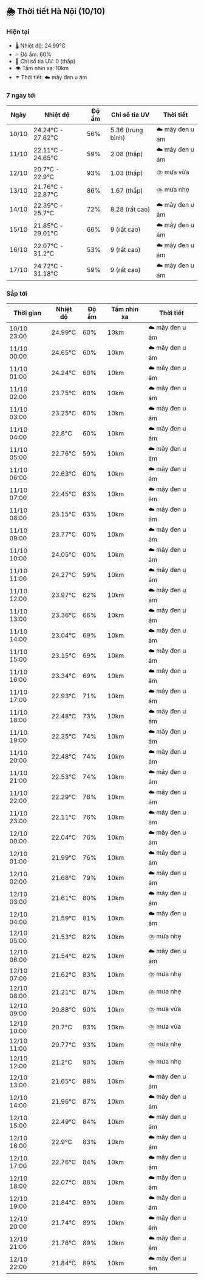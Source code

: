 ## 🌦️ Thời tiết Hà Nội (10/10)

### Hiện tại

- 🌡️ Nhiệt độ: 24.99℃
- 💦 Độ ẩm: 60%
- 🌟 Chỉ số tia UV: 0 (thấp)
- 👁️ Tầm nhìn xa: 10km
- ☂️ Thời tiết: ☁️ mây đen u ám

### 7 ngày tới

| Ngày | Nhiệt độ | Độ ẩm | Chỉ số tia UV | Thời tiết |
| --- | --- | --- | --- | --- |
| 10/10 | 24.24℃ - 27.62℃ | 56% | 5.36 (trung bình) | ☁️ mây đen u ám |
| 11/10 | 22.11℃ - 24.65℃ | 59% | 2.08 (thấp) | ☁️ mây đen u ám |
| 12/10 | 20.7℃ - 22.9℃ | 93% | 1.03 (thấp) | ⛈️ mưa vừa |
| 13/10 | 21.76℃ - 22.87℃ | 86% | 1.67 (thấp) | ⛈️ mưa nhẹ |
| 14/10 | 22.39℃ - 25.7℃ | 72% | 8.28 (rất cao) | ☁️ mây đen u ám |
| 15/10 | 21.85℃ - 29.01℃ | 66% | 9 (rất cao) | ☁️ mây đen u ám |
| 16/10 | 22.07℃ - 31.2℃ | 53% | 9 (rất cao) | ☁️ mây đen u ám |
| 17/10 | 24.72℃ - 31.18℃ | 59% | 9 (rất cao) | ☁️ mây đen u ám |

### Sắp tới

| Thời gian | Nhiệt độ | Độ ẩm | Tầm nhìn xa | Thời tiết |
| --- | --- | --- | --- | --- |
| 10/10 23:00 | 24.99℃ | 60% | 10km | ☁️ mây đen u ám |
| 11/10 00:00 | 24.65℃ | 60% | 10km | ☁️ mây đen u ám |
| 11/10 01:00 | 24.24℃ | 60% | 10km | ☁️ mây đen u ám |
| 11/10 02:00 | 23.75℃ | 60% | 10km | ☁️ mây đen u ám |
| 11/10 03:00 | 23.25℃ | 60% | 10km | ☁️ mây đen u ám |
| 11/10 04:00 | 22.8℃ | 60% | 10km | ☁️ mây đen u ám |
| 11/10 05:00 | 22.76℃ | 59% | 10km | ☁️ mây đen u ám |
| 11/10 06:00 | 22.63℃ | 60% | 10km | ☁️ mây đen u ám |
| 11/10 07:00 | 22.45℃ | 63% | 10km | ☁️ mây đen u ám |
| 11/10 08:00 | 23.15℃ | 63% | 10km | ☁️ mây đen u ám |
| 11/10 09:00 | 23.77℃ | 60% | 10km | ☁️ mây đen u ám |
| 11/10 10:00 | 24.05℃ | 60% | 10km | ☁️ mây đen u ám |
| 11/10 11:00 | 24.27℃ | 59% | 10km | ☁️ mây đen u ám |
| 11/10 12:00 | 23.97℃ | 62% | 10km | ☁️ mây đen u ám |
| 11/10 13:00 | 23.36℃ | 66% | 10km | ☁️ mây đen u ám |
| 11/10 14:00 | 23.04℃ | 69% | 10km | ☁️ mây đen u ám |
| 11/10 15:00 | 23.15℃ | 69% | 10km | ☁️ mây đen u ám |
| 11/10 16:00 | 23.34℃ | 69% | 10km | ☁️ mây đen u ám |
| 11/10 17:00 | 22.93℃ | 71% | 10km | ☁️ mây đen u ám |
| 11/10 18:00 | 22.48℃ | 73% | 10km | ☁️ mây đen u ám |
| 11/10 19:00 | 22.35℃ | 74% | 10km | ☁️ mây đen u ám |
| 11/10 20:00 | 22.48℃ | 74% | 10km | ☁️ mây đen u ám |
| 11/10 21:00 | 22.53℃ | 74% | 10km | ☁️ mây đen u ám |
| 11/10 22:00 | 22.29℃ | 76% | 10km | ☁️ mây đen u ám |
| 11/10 23:00 | 22.11℃ | 76% | 10km | ☁️ mây đen u ám |
| 12/10 00:00 | 22.04℃ | 76% | 10km | ☁️ mây đen u ám |
| 12/10 01:00 | 21.99℃ | 76% | 10km | ☁️ mây đen u ám |
| 12/10 02:00 | 21.68℃ | 79% | 10km | ☁️ mây đen u ám |
| 12/10 03:00 | 21.61℃ | 80% | 10km | ☁️ mây đen u ám |
| 12/10 04:00 | 21.59℃ | 81% | 10km | ☁️ mây đen u ám |
| 12/10 05:00 | 21.53℃ | 82% | 10km | ⛈️ mưa nhẹ |
| 12/10 06:00 | 21.54℃ | 82% | 10km | ☁️ mây đen u ám |
| 12/10 07:00 | 21.62℃ | 83% | 10km | ⛈️ mưa nhẹ |
| 12/10 08:00 | 21.21℃ | 87% | 10km | ⛈️ mưa nhẹ |
| 12/10 09:00 | 20.88℃ | 90% | 10km | ⛈️ mưa vừa |
| 12/10 10:00 | 20.7℃ | 93% | 10km | ⛈️ mưa vừa |
| 12/10 11:00 | 20.77℃ | 93% | 10km | ⛈️ mưa nhẹ |
| 12/10 12:00 | 21.2℃ | 90% | 10km | ⛈️ mưa nhẹ |
| 12/10 13:00 | 21.65℃ | 88% | 10km | ☁️ mây đen u ám |
| 12/10 14:00 | 21.96℃ | 87% | 10km | ☁️ mây đen u ám |
| 12/10 15:00 | 22.49℃ | 84% | 10km | ☁️ mây đen u ám |
| 12/10 16:00 | 22.9℃ | 83% | 10km | ☁️ mây đen u ám |
| 12/10 17:00 | 22.76℃ | 84% | 10km | ☁️ mây đen u ám |
| 12/10 18:00 | 22.07℃ | 88% | 10km | ☁️ mây đen u ám |
| 12/10 19:00 | 21.84℃ | 89% | 10km | ☁️ mây đen u ám |
| 12/10 20:00 | 21.74℃ | 89% | 10km | ☁️ mây đen u ám |
| 12/10 21:00 | 21.76℃ | 89% | 10km | ☁️ mây đen u ám |
| 12/10 22:00 | 21.84℃ | 89% | 10km | ☁️ mây đen u ám |
